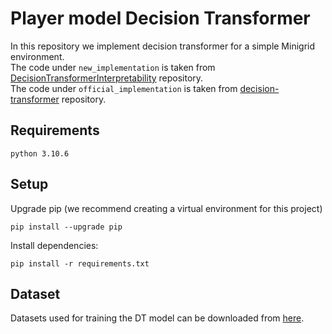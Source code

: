 # Player model Decision Transformer
In this repository we implement decision transformer for a simple Minigrid environment.<br>
The code under `new_implementation` is taken from [DecisionTransformerInterpretability](https://github.com/jbloomAus/DecisionTransformerInterpretability/tree/main) repository.<br>
The code under `official_implementation` is taken from [decision-transformer](https://github.com/kzl/decision-transformer) repository.
## Requirements
```
python 3.10.6
```

## Setup
Upgrade pip (we recommend creating a virtual environment for this project)
```
pip install --upgrade pip
```
Install dependencies:
```
pip install -r requirements.txt
```
## Dataset
Datasets used for training the DT model can be downloaded from [here](https://drive.google.com/drive/u/1/folders/19Bxvq5s70w6OpsmnHjCPR8ppPtYZL3XH?q=sharedwith:public%20parent:19Bxvq5s70w6OpsmnHjCPR8ppPtYZL3XH).
